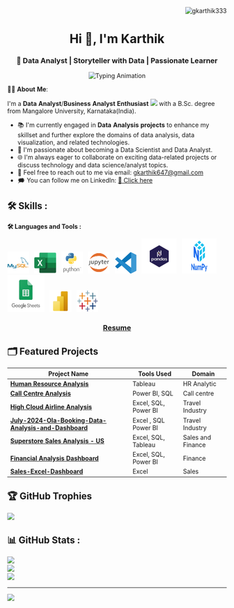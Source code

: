 
<p align="Right"> <img src="https://komarev.com/ghpvc/?username=gkarthik333&label=Profile%20views&color=0e75b6&style=flat" alt="gkarthik333" /> </p>                
  
<h1 align="center">Hi 👋, I'm Karthik</h1>                 
<h3 align="center">🚀 Data Analyst | Storyteller with Data | Passionate Learner</h3>              
<p align="center">        
  <img src="https://readme-typing-svg.demolab.com?font=Fira+Code&size=24&duration=4000&pause=1000&color=3498db&center=true&width=600&lines=Identify+Problem;Gather+Data;Analyze+Data;Find+Solutions" alt="Typing Animation" />
</p>

   
👨‍💻 **About** **Me**:

I'm a **Data** **Analyst**/**Business** **Analyst** **Enthusiast** <img src="https://media.giphy.com/media/WUlplcMpOCEmTGBtBW/giphy.gif" width="30"> with a B.Sc. degree from Mangalore University, Karnataka(India).
- :books: I'm currently engaged in **Data** **Analysis** **projects** to enhance my skillset and further explore the domains of data analysis, data visualization, and related technologies.
- :briefcase: I'm passionate about becoming a Data Scientist and Data Analyst.
- :globe_with_meridians: I'm always eager to collaborate on exciting data-related projects or discuss technology and data science/analyst topics.
- :email: Feel free to reach out to me via email: gkarthik647@gmail.com
- :right_anger_bubble: You can follow me on LinkedIn:  <a href="https://www.linkedin.com/in/karthikgk-id333/">🔗 Click here</a>
  

## 🛠 Skills :


**:hammer_and_wrench: Languages and Tools :**
 

[<img src="https://github.com/gkarthik333/gkarthik333/blob/main/Mysql.png" title="MySQL" alt="MySQL" width="50" height="50"/>](https://www.mysql.com/)&nbsp;&nbsp;&nbsp;[<img src="https://github.com/gkarthik333/gkarthik333/blob/main/Excel.png" title="Excel" alt="Excel" width="50" height="50"/>](https://www.microsoft.com/en/microsoft-365/excel?market=af)&nbsp;&nbsp;&nbsp;[<img src="https://github.com/gkarthik333/gkarthik333/blob/main/python.png" title="Python" alt="Python" width="50" height="50"/>](https://www.python.org/)&nbsp;&nbsp;&nbsp;[<img src="https://github.com/gkarthik333/gkarthik333/blob/main/jupyter.png" title="Jupyter Notebook" alt="Jupyter Notebook" width="50" height="50"/>](https://jupyter.org/)&nbsp;&nbsp;&nbsp;[<img src="https://github.com/gkarthik333/gkarthik333/blob/main/VS%20Code.png" title="VS Code" alt="VS Code" width="50" height="50"/>](https://code.visualstudio.com/)&nbsp;&nbsp;&nbsp;[<img src="https://github.com/gkarthik333/gkarthik333/blob/main/Pandas.png" title="Pandas" alt="Pandas" width="80" height="80"/>](https://pandas.pydata.org/)&nbsp;&nbsp;&nbsp;[<img src="https://github.com/gkarthik333/gkarthik333/blob/main/Numpy.png" title="NumPy" alt="NumPy" width="80" height="80"/>](https://numpy.org/)&nbsp;&nbsp;&nbsp;[<img src="https://github.com/gkarthik333/gkarthik333/blob/main/Google%20sheets.png" title="Google Sheets" alt="Google Sheets" width="85" height="85"/>](https://workspace.google.com/intl/en_in/products/sheets/)&nbsp;&nbsp;&nbsp;[<img src="https://github.com/gkarthik333/gkarthik333/blob/main/Power%20BI.png" title="Power BI" alt="Power BI" width="50" height="50"/>](https://www.microsoft.com/en-us/power-platform/products/power-bi)&nbsp;&nbsp;&nbsp;[<img src="https://github.com/gkarthik333/gkarthik333/blob/main/Tableau.png" title="Tableau" alt="Tableau" width="50" height="50"/>](https://www.tableau.com/)


<h3 align="center"><a href="https://github.com/gkarthik333/gkarthik333/blob/main/Karthik%20Gk%20-%20Data%20Analyst.pdf">Resume</a></h3>   

## 🗂️ Featured Projects

| **Project Name**                                                                                      | **Tools Used**                     | **Domain**              |
|-------------------------------------------------------------------------------------------------------|------------------------------------|-------------------------|
| [**Human Resource Analysis**](https://github.com/gkarthik333/Human_Resources_Dashboard) |  Tableau     | HR Analytic      |
| [**Call Centre Analysis**](https://github.com/gkarthik333/Call-Center-Dashboard/tree/main) |  Power BI, SQL     | Call centre      |
| [**High Cloud Airline Analysis**](https://github.com/gkarthik333/High-Cloud-Airline-Analysis) | Excel, SQL, Power BI     |Travel Industry      |
| [**July-2024-Ola-Booking-Data-Analysis-and-Dashboard**](https://github.com/gkarthik333/July-2024-Ola-Booking-Data-Analysis-and-Dashboard)  | Excel , SQL Power BI                          | Travel Industry           |
| [**Superstore Sales Analysis - US**](https://github.com/gkarthik333/Superstore-Dashboard) | Excel, SQL, Tableau                  | Sales and Finance       |
| [**Financial Analysis Dashboard**](https://github.com/gkarthik333/Financial-Analysis)| Excel, SQL, Power BI     |  Finance             |
| [**Sales-Excel-Dashboard**](https://github.com/gkarthik333/Sales-Excel-Dashboard) | Excel                | Sales        |


## 🏆 GitHub Trophies
  ![](https://github-profile-trophy.vercel.app/?username=gkarthik333&theme=dark&no-frame=true&no-bg=true&margin-w=4)

## 📊 GitHub Stats :
![](https://github-readme-streak-stats.herokuapp.com/?user=gkarthik333&theme=dark&hide_border=false)<br/>
![](https://github-readme-stats.vercel.app/api?username=gkarthik333&theme=dark&hide_border=false&include_all_commits=false&count_private=false)<br/>
![](https://github-readme-stats.vercel.app/api/top-langs/?username=gkarthik333&theme=dark&hide_border=false&include_all_commits=false&count_private=false&layout=compact)

----------------
[![](https://visitcount.itsvg.in/api?id=gkarthik333&icon=0&color=0)](https://visitcount.itsvg.in)








<!-- Proudly created with GPRM ( https://gprm.itsvg.in ) -->


<!---
gkarthik333/gkarthik333 is a ✨ special ✨ repository because its `README.md` (this file) appears on your GitHub profile.
You can click the Preview link to take a look at your changes.
--->
